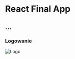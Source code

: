# React Final App

## ...

### Logowanie

<img alt="Logo" src="http://maciejf.pl/reactApp/login1.gif" style="max-width:100%;">
